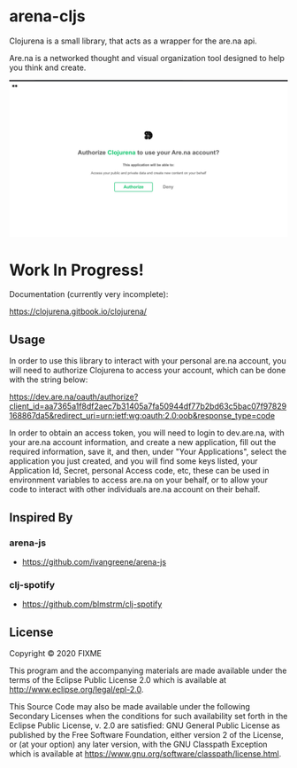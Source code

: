# arena-cljs

Clojurena is a small library, that acts as a wrapper for the are.na api. 

Are.na is a networked thought and visual organization tool designed to help you think and create.

![Clojurena logo](clojurena.jpeg)

# Work In Progress!

Documentation (currently very incomplete):

https://clojurena.gitbook.io/clojurena/

## Usage

In order to use this library to interact with your personal are.na account, you will need to authorize Clojurena to access your account, which can be done with the string below:

https://dev.are.na/oauth/authorize?client_id=aa7365a1f8df2aec7b31405a7fa50944df77b2bd63c5bac07f97829168867da5&redirect_uri=urn:ietf:wg:oauth:2.0:oob&response_type=code

In order to obtain an access token, you will need to login to dev.are.na, with your are.na account information, and create a new application, fill out the required information, save it, and then, under "Your Applications", select the application you just created, and you will find some keys listed, your Application Id, Secret, personal Access code, etc, these can be used in environment variables to access are.na on your behalf, or to allow your code to interact with other individuals are.na account on their behalf.

## Inspired By

### arena-js 
* https://github.com/ivangreene/arena-js
### clj-spotify 
* https://github.com/blmstrm/clj-spotify
## License

Copyright © 2020 FIXME

This program and the accompanying materials are made available under the
terms of the Eclipse Public License 2.0 which is available at
http://www.eclipse.org/legal/epl-2.0.

This Source Code may also be made available under the following Secondary
Licenses when the conditions for such availability set forth in the Eclipse
Public License, v. 2.0 are satisfied: GNU General Public License as published by
the Free Software Foundation, either version 2 of the License, or (at your
option) any later version, with the GNU Classpath Exception which is available
at https://www.gnu.org/software/classpath/license.html.
